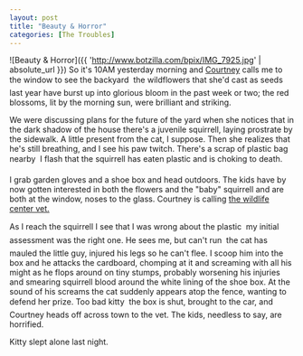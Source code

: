 ```yaml
---
layout: post
title: "Beauty & Horror"
categories: [The Troubles]
---
```



![Beauty & Horror]({{ 'http://www.botzilla.com/bpix/IMG_7925.jpg' | absolute_url }})
So it's 10AM yesterday morning and <a href="http://www.geekychick.net/">Courtney</a> calls me to the window to see the backyard &#151; the wildflowers that she'd cast as seeds last year have burst up into glorious bloom in the past week or two; the red blossoms, lit by the morning sun, were brilliant and striking.

We were discussing plans for the future of the yard when she notices that in the dark shadow of the house there's a juvenile squirrell, laying prostrate by the sidewalk. A little present from the cat, I suppose. Then she realizes that he's still breathing, and I see his paw twitch. There's a scrap of plastic bag nearby &#151; I flash that the squirrell has eaten plastic and is choking to death. 

I grab garden gloves and a shoe box and head outdoors. The kids have by now gotten interested in both the flowers and the "baby" squirrell and are both at the window, noses to the glass. Courtney is calling <a href="http://www.wcsv.org">the wildlife center vet.</a>

As I reach the squirrell I see that I was wrong about the plastic &#151; my initial assessment was the right one. He sees me, but can't run &#151; the cat has mauled the little guy, injured his legs so he can't flee. I scoop him into the box and he attacks the cardboard, chomping at it and screaming with all his might as he flops around on tiny stumps, probably worsening his injuries and smearing squirrell blood around the white lining of the shoe box. At the sound of his screams the cat suddenly appears atop the fence, wanting to defend her prize. Too bad kitty &#151; the box is shut, brought to the car, and Courtney heads off across town to the vet. The kids, needless to say, are horrified.

Kitty slept alone last night.
